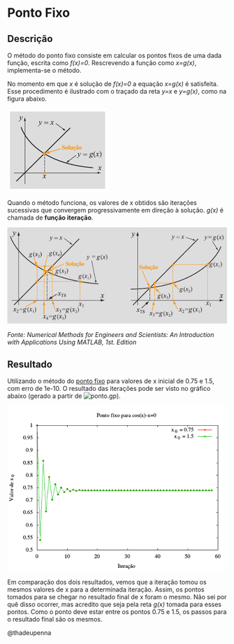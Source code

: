 # Ponto Fixo

## Descrição

O método do ponto fixo consiste em calcular os pontos fixos de uma dada função, escrita como *f(x)=0*. Rescrevendo a função como *x=g(x)*, implementa-se o método.

No momento em que *x* é solução de *f(x)=0* a equação *x=g(x)* é satisfeita. Esse procedimento é ilustrado com o traçado da reta *y=x* e *y=g(x)*, como na figura abaixo.

![Reta e curva](/GrafPontoFixo)

Quando o método funciona, os valores de x obtidos são iterações sucessivas que
convergem progressivamente em direção à solução. *g(x)* é chamada de **função iteração**.

![Iteracoes](/GrafIteracoes)

*Fonte: Numerical Methods for Engineers and Scientists: An Introduction with Applications Using MATLAB, 1st. Edition*

## Resultado

Utilizando o método do [ponto fixo](/pontofixo.c) para valores de x inicial de 0.75 e 1.5, com erro de 1e-10. O resultado das iterações pode ser visto no gráfico abaixo (gerado a partir de ![ponto.gp](/ponto.gp)).

![Resultado](/Ponto.png)

Em comparação dos dois resultados, vemos que a iteração tomou os mesmos valores de x para a determinada iteração. Assim, os pontos tomados para se chegar no resultado final de x foram o mesmo. Não sei por quê disso ocorrer, mas acredito que seja pela reta *g(x)* tomada para esses pontos. Como o ponto deve estar entre os pontos 0.75 e 1.5, os passos para o resultado final são os mesmos.

@thadeupenna
